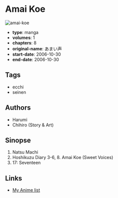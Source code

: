 # Amai Koe

![amai-koe](https://cdn.myanimelist.net/images/manga/2/153592.jpg)

-   **type**: manga
-   **volumes**: 1
-   **chapters**: 8
-   **original-name**: あまい声
-   **start-date**: 2006-10-30
-   **end-date**: 2006-10-30

## Tags

-   ecchi
-   seinen

## Authors

-   Harumi
-   Chihiro (Story & Art)

## Sinopse

1. Natsu Machi
2. Hoshikuzu Diary
   3-6, 8. Amai Koe (Sweet Voices)
3. 17: Seventeen

## Links

-   [My Anime list](https://myanimelist.net/manga/88171/Amai_Koe)
